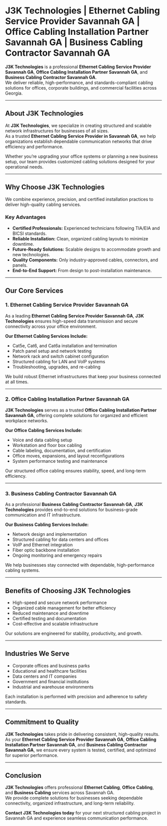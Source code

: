 # J3K Technologies | Ethernet Cabling Service Provider Savannah GA | Office Cabling Installation Partner Savannah GA | Business Cabling Contractor Savannah GA

**J3K Technologies** is a professional **Ethernet Cabling Service Provider Savannah GA**, **Office Cabling Installation Partner Savannah GA**, and **Business Cabling Contractor Savannah GA**.  
We deliver reliable, high-performance, and standards-compliant cabling solutions for offices, corporate buildings, and commercial facilities across Georgia.

---

## About J3K Technologies

At **J3K Technologies**, we specialize in creating structured and scalable network infrastructures for businesses of all sizes.  
As a trusted **Ethernet Cabling Service Provider in Savannah GA**, we help organizations establish dependable communication networks that drive efficiency and performance.

Whether you’re upgrading your office systems or planning a new business setup, our team provides customized cabling solutions designed for your operational needs.

---

## Why Choose J3K Technologies

We combine experience, precision, and certified installation practices to deliver high-quality cabling services.

### Key Advantages
- **Certified Professionals:** Experienced technicians following TIA/EIA and BICSI standards.  
- **Reliable Installation:** Clean, organized cabling layouts to minimize downtime.  
- **Future-Ready Solutions:** Scalable designs to accommodate growth and new technologies.  
- **Quality Components:** Only industry-approved cables, connectors, and panels.  
- **End-to-End Support:** From design to post-installation maintenance.  

---

## Our Core Services

### 1. Ethernet Cabling Service Provider Savannah GA
As a leading **Ethernet Cabling Service Provider Savannah GA**, **J3K Technologies** ensures high-speed data transmission and secure connectivity across your office environment.

**Our Ethernet Cabling Services Include:**
- Cat5e, Cat6, and Cat6a installation and termination  
- Patch panel setup and network testing  
- Network rack and switch cabinet configuration  
- Structured cabling for LAN and VoIP systems  
- Troubleshooting, upgrades, and re-cabling  

We build robust Ethernet infrastructures that keep your business connected at all times.

---

### 2. Office Cabling Installation Partner Savannah GA
**J3K Technologies** serves as a trusted **Office Cabling Installation Partner Savannah GA**, offering complete solutions for organized and efficient workplace networks.

**Our Office Cabling Services Include:**
- Voice and data cabling setup  
- Workstation and floor box cabling  
- Cable labeling, documentation, and certification  
- Office moves, expansions, and layout reconfigurations  
- System performance testing and maintenance  

Our structured office cabling ensures stability, speed, and long-term efficiency.

---

### 3. Business Cabling Contractor Savannah GA
As a professional **Business Cabling Contractor Savannah GA**, **J3K Technologies** provides end-to-end solutions for business-grade communication and IT infrastructure.

**Our Business Cabling Services Include:**
- Network design and implementation  
- Structured cabling for data centers and offices  
- VoIP and Ethernet integration  
- Fiber optic backbone installation  
- Ongoing monitoring and emergency repairs  

We help businesses stay connected with dependable, high-performance cabling systems.

---

## Benefits of Choosing J3K Technologies
- High-speed and secure network performance  
- Organized cable management for better efficiency  
- Reduced maintenance and downtime  
- Certified testing and documentation  
- Cost-effective and scalable infrastructure  

Our solutions are engineered for stability, productivity, and growth.

---

## Industries We Serve
- Corporate offices and business parks  
- Educational and healthcare facilities  
- Data centers and IT companies  
- Government and financial institutions  
- Industrial and warehouse environments  

Each installation is performed with precision and adherence to safety standards.

---

## Commitment to Quality
**J3K Technologies** takes pride in delivering consistent, high-quality results.  
As your **Ethernet Cabling Service Provider Savannah GA**, **Office Cabling Installation Partner Savannah GA**, and **Business Cabling Contractor Savannah GA**, we ensure every system is tested, certified, and optimized for superior performance.

---

## Conclusion
**J3K Technologies** offers professional **Ethernet Cabling**, **Office Cabling**, and **Business Cabling** services across Savannah GA.  
We provide complete solutions for businesses seeking dependable connectivity, organized infrastructure, and long-term reliability.

**Contact J3K Technologies today** for your next structured cabling project in Savannah GA and experience seamless communication performance.
